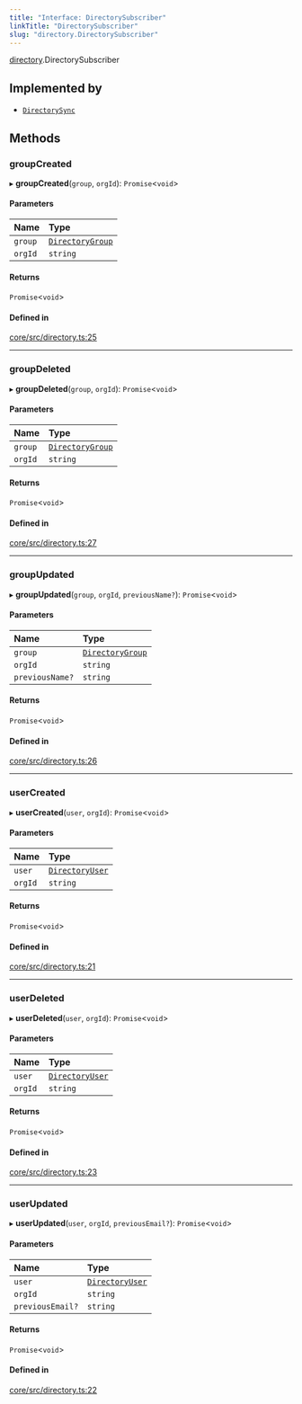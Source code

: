 ```yaml
---
title: "Interface: DirectorySubscriber"
linkTitle: "DirectorySubscriber"
slug: "directory.DirectorySubscriber"
---
```


[directory](../../modules/directory).DirectorySubscriber

## Implemented by

-   [`DirectorySync`](../../classes/directory.DirectorySync)

## Methods

### groupCreated

▸ **groupCreated**(`group`, `orgId`): `Promise`<`void`\>

#### Parameters

| Name    | Type                                            |
| :------ | :---------------------------------------------- |
| `group` | [`DirectoryGroup`](../directory.DirectoryGroup) |
| `orgId` | `string`                                        |

#### Returns

`Promise`<`void`\>

#### Defined in

[core/src/directory.ts:25](https://github.com/padloc/padloc/blob/b00eb4fd/packages/core/src/directory.ts#L25)

---

### groupDeleted

▸ **groupDeleted**(`group`, `orgId`): `Promise`<`void`\>

#### Parameters

| Name    | Type                                            |
| :------ | :---------------------------------------------- |
| `group` | [`DirectoryGroup`](../directory.DirectoryGroup) |
| `orgId` | `string`                                        |

#### Returns

`Promise`<`void`\>

#### Defined in

[core/src/directory.ts:27](https://github.com/padloc/padloc/blob/b00eb4fd/packages/core/src/directory.ts#L27)

---

### groupUpdated

▸ **groupUpdated**(`group`, `orgId`, `previousName?`): `Promise`<`void`\>

#### Parameters

| Name            | Type                                            |
| :-------------- | :---------------------------------------------- |
| `group`         | [`DirectoryGroup`](../directory.DirectoryGroup) |
| `orgId`         | `string`                                        |
| `previousName?` | `string`                                        |

#### Returns

`Promise`<`void`\>

#### Defined in

[core/src/directory.ts:26](https://github.com/padloc/padloc/blob/b00eb4fd/packages/core/src/directory.ts#L26)

---

### userCreated

▸ **userCreated**(`user`, `orgId`): `Promise`<`void`\>

#### Parameters

| Name    | Type                                          |
| :------ | :-------------------------------------------- |
| `user`  | [`DirectoryUser`](../directory.DirectoryUser) |
| `orgId` | `string`                                      |

#### Returns

`Promise`<`void`\>

#### Defined in

[core/src/directory.ts:21](https://github.com/padloc/padloc/blob/b00eb4fd/packages/core/src/directory.ts#L21)

---

### userDeleted

▸ **userDeleted**(`user`, `orgId`): `Promise`<`void`\>

#### Parameters

| Name    | Type                                          |
| :------ | :-------------------------------------------- |
| `user`  | [`DirectoryUser`](../directory.DirectoryUser) |
| `orgId` | `string`                                      |

#### Returns

`Promise`<`void`\>

#### Defined in

[core/src/directory.ts:23](https://github.com/padloc/padloc/blob/b00eb4fd/packages/core/src/directory.ts#L23)

---

### userUpdated

▸ **userUpdated**(`user`, `orgId`, `previousEmail?`): `Promise`<`void`\>

#### Parameters

| Name             | Type                                          |
| :--------------- | :-------------------------------------------- |
| `user`           | [`DirectoryUser`](../directory.DirectoryUser) |
| `orgId`          | `string`                                      |
| `previousEmail?` | `string`                                      |

#### Returns

`Promise`<`void`\>

#### Defined in

[core/src/directory.ts:22](https://github.com/padloc/padloc/blob/b00eb4fd/packages/core/src/directory.ts#L22)
